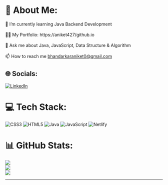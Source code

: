# 💫 About Me:
🌱 I’m currently learning Java Backend Development<br><br>👨‍💻 My Portfolio: https://aniket427/github.io<br><br>💬 Ask me about Java, JavaScript, Data Structure & Algorithm<br><br>📫 How to reach me bhandarkaraniket0@gmail.com


## 🌐 Socials:
[![LinkedIn](https://img.shields.io/badge/LinkedIn-%230077B5.svg?logo=linkedin&logoColor=white)](https://linkedin.com/in/aniket10) 

# 💻 Tech Stack:
![CSS3](https://img.shields.io/badge/css3-%231572B6.svg?style=flat&logo=css3&logoColor=white) ![HTML5](https://img.shields.io/badge/html5-%23E34F26.svg?style=flat&logo=html5&logoColor=white) ![Java](https://img.shields.io/badge/java-%23ED8B00.svg?style=flat&logo=java&logoColor=white) ![JavaScript](https://img.shields.io/badge/javascript-%23323330.svg?style=flat&logo=javascript&logoColor=%23F7DF1E) ![Netlify](https://img.shields.io/badge/netlify-%23000000.svg?style=flat&logo=netlify&logoColor=#00C7B7)
# 📊 GitHub Stats:
![](https://github-readme-stats.vercel.app/api?username=aniket427&theme=dark&hide_border=false&include_all_commits=false&count_private=false)<br/>
![](https://github-readme-streak-stats.herokuapp.com/?user=aniket427&theme=dark&hide_border=false)<br/>
![](https://github-readme-stats.vercel.app/api/top-langs/?username=aniket427&theme=dark&hide_border=false&include_all_commits=false&count_private=false&layout=compact)

---
